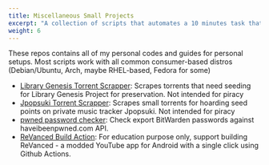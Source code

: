 ```yaml
---
title: Miscellaneous Small Projects
excerpt: "A collection of scripts that automates a 10 minutes task that takes 10 hours to develop"
weight: 6
---
```


These repos contains all of my personal codes and guides for personal setups. Most scripts work with all common consumer-based distros (Debian/Ubuntu, Arch, maybe RHEL-based, Fedora for some)

- [Library Genesis Torrent Scrapper](https://github.com/n0k0m3/Personal-Setup/blob/main/Libgen_torrent_scrape/): Scrapes torrents that need seeding for Library Genesis Project for preservation. Not intended for piracy
- [Jpopsuki Torrent Scrapper](https://github.com/n0k0m3/jpopsuki-scraping): Scrapes small torrents for hoarding seed points on private music tracker Jpopsuki. Not intended for piracy
- [pwned password checker](https://github.com/n0k0m3/bitwarden-haveibeenpwned): Check export BitWarden passwords against haveibeenpwned.com API.
- [ReVanced Build Action](https://github.com/n0k0m3/revanced-build-template): For education purpose only, support building ReVanced - a modded YouTube app for Android with a single click using Github Actions.